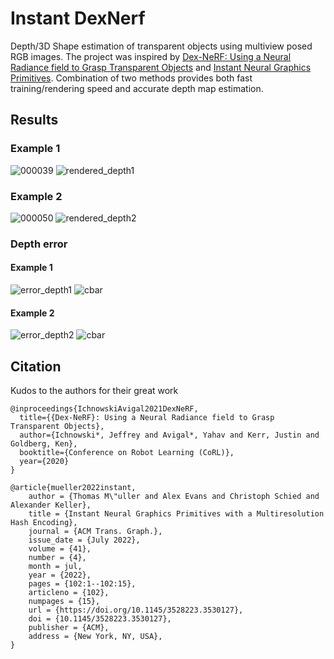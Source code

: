 # Instant DexNerf

Depth/3D Shape estimation of transparent objects using multiview posed RGB images. The project was inspired by [Dex-NeRF: Using a Neural Radiance field to Grasp Transparent Objects](https://sites.google.com/view/dex-nerf) and [Instant Neural Graphics Primitives](https://nvlabs.github.io/instant-ngp/). Combination of two methods provides both fast training/rendering speed and accurate depth map estimation.


## Results
### Example 1

![000039](https://user-images.githubusercontent.com/63703454/179689907-855bbce7-355e-4ec3-8d32-d9458c950dd7.png)
![rendered_depth1](https://user-images.githubusercontent.com/63703454/179689927-d61fad50-18e1-4010-8e1b-826a2d465e4a.png)

### Example 2

![000050](https://user-images.githubusercontent.com/63703454/179689986-17ca4f76-409d-430d-b2c6-51ad8461abab.png)
![rendered_depth2](https://user-images.githubusercontent.com/63703454/179690005-c097abb0-3cf1-443c-ba83-53c2077c3e0d.png)

### Depth error
#### Example 1
![error_depth1](https://user-images.githubusercontent.com/63703454/179690100-710bb937-8958-4d31-88fa-fb7f7e2499cb.png)
![cbar](https://user-images.githubusercontent.com/63703454/179690127-83629d6b-aedb-4eae-9e2b-2028e7b870d2.png)

#### Example 2
![error_depth2](https://user-images.githubusercontent.com/63703454/179690059-f3fec438-3bfd-4a0b-b4cf-2ac9dffa01ba.png)
![cbar](https://user-images.githubusercontent.com/63703454/179690127-83629d6b-aedb-4eae-9e2b-2028e7b870d2.png)

## Citation
Kudos to the authors for their great work
```
@inproceedings{IchnowskiAvigal2021DexNeRF,
  title={{Dex-NeRF}: Using a Neural Radiance field to Grasp Transparent Objects},
  author={Ichnowski*, Jeffrey and Avigal*, Yahav and Kerr, Justin and Goldberg, Ken},
  booktitle={Conference on Robot Learning (CoRL)},
  year={2020}
}
```
```
@article{mueller2022instant,
    author = {Thomas M\"uller and Alex Evans and Christoph Schied and Alexander Keller},
    title = {Instant Neural Graphics Primitives with a Multiresolution Hash Encoding},
    journal = {ACM Trans. Graph.},
    issue_date = {July 2022},
    volume = {41},
    number = {4},
    month = jul,
    year = {2022},
    pages = {102:1--102:15},
    articleno = {102},
    numpages = {15},
    url = {https://doi.org/10.1145/3528223.3530127},
    doi = {10.1145/3528223.3530127},
    publisher = {ACM},
    address = {New York, NY, USA},
}
```
